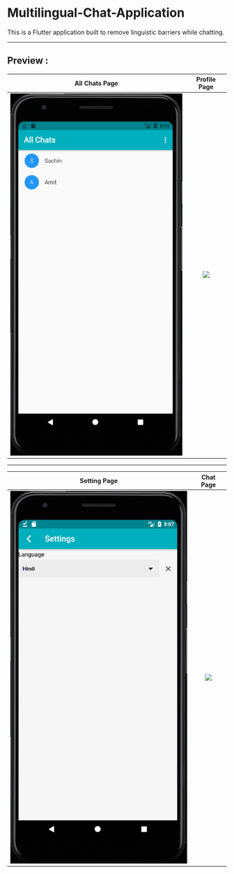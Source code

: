 # Multilingual-Chat-Application

This is a Flutter application built to remove linguistic barriers while chatting.

---

## Preview :

All Chats Page | Profile Page
:---------:|:-----------:
![](./github_images/home.png)|![](./github_image/profile.png)

---

Setting Page | Chat Page
:---------:|:-----------:
![](./github_images/setting.png)|![](./github_image/chat.png)
